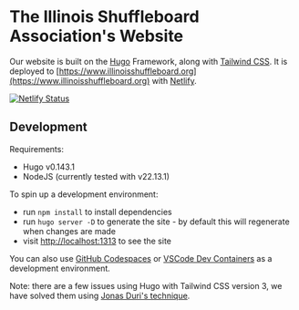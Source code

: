 # The Illinois Shuffleboard Association's Website

Our website is built on the [Hugo](https://gohugo.io/) Framework, along with [Tailwind CSS](https://tailwindcss.com/). It is deployed to [https://www.illinoisshuffleboard.org](https://www.illinoisshuffleboard.org) with [Netlify](https://www.netlify.com/).

[![Netlify Status](https://api.netlify.com/api/v1/badges/a2dc1a15-5ed3-4122-a259-834327834bc1/deploy-status)](https://app.netlify.com/sites/ilsa/deploys)

## Development

Requirements:
 * Hugo v0.143.1
 * NodeJS (currently tested with v22.13.1)

To spin up a development environment:
 * run `npm install` to install dependencies
 * run `hugo server -D` to generate the site - by default this will regenerate when changes are made
 * visit [http://localhost:1313](http://localhost:1313) to see the site

You can also use [GitHub Codespaces](https://github.com/codespaces) or [VSCode Dev Containers](https://code.visualstudio.com/docs/devcontainers/tutorial) as a development environment.

Note: there are a few issues using Hugo with Tailwind CSS version 3, we have solved them using [Jonas Duri's technique](https://dev.to/jonas_duri/how-to-use-tailwindcss-30-without-external-npm-scripts-just-hugo-pipes-2lg9).
